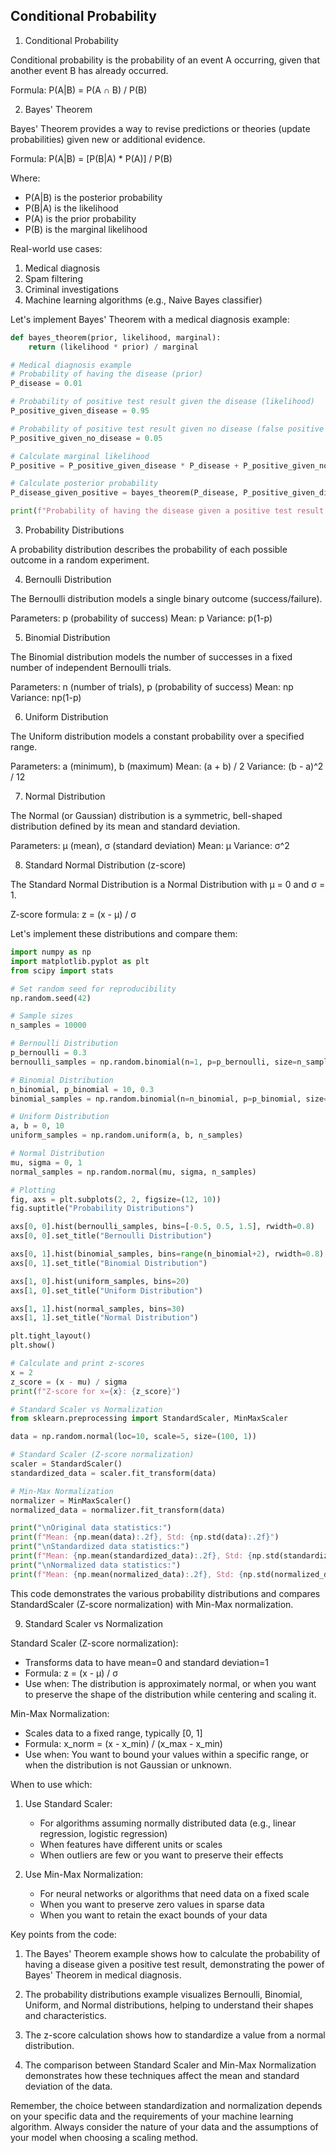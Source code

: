 ## Conditional Probability

1. Conditional Probability

Conditional probability is the probability of an event A occurring, given that another event B has already occurred.

Formula: P(A|B) = P(A ∩ B) / P(B)

2. Bayes' Theorem

Bayes' Theorem provides a way to revise predictions or theories (update probabilities) given new or additional evidence.

Formula: P(A|B) = [P(B|A) * P(A)] / P(B)

Where:
- P(A|B) is the posterior probability
- P(B|A) is the likelihood
- P(A) is the prior probability
- P(B) is the marginal likelihood

Real-world use cases:
1. Medical diagnosis
2. Spam filtering
3. Criminal investigations
4. Machine learning algorithms (e.g., Naive Bayes classifier)

Let's implement Bayes' Theorem with a medical diagnosis example:



```python
def bayes_theorem(prior, likelihood, marginal):
    return (likelihood * prior) / marginal

# Medical diagnosis example
# Probability of having the disease (prior)
P_disease = 0.01

# Probability of positive test result given the disease (likelihood)
P_positive_given_disease = 0.95

# Probability of positive test result given no disease (false positive rate)
P_positive_given_no_disease = 0.05

# Calculate marginal likelihood
P_positive = P_positive_given_disease * P_disease + P_positive_given_no_disease * (1 - P_disease)

# Calculate posterior probability
P_disease_given_positive = bayes_theorem(P_disease, P_positive_given_disease, P_positive)

print(f"Probability of having the disease given a positive test result: {P_disease_given_positive:.4f}")

```

3. Probability Distributions

A probability distribution describes the probability of each possible outcome in a random experiment.

4. Bernoulli Distribution

The Bernoulli distribution models a single binary outcome (success/failure).

Parameters: p (probability of success)
Mean: p
Variance: p(1-p)

5. Binomial Distribution

The Binomial distribution models the number of successes in a fixed number of independent Bernoulli trials.

Parameters: n (number of trials), p (probability of success)
Mean: np
Variance: np(1-p)

6. Uniform Distribution

The Uniform distribution models a constant probability over a specified range.

Parameters: a (minimum), b (maximum)
Mean: (a + b) / 2
Variance: (b - a)^2 / 12

7. Normal Distribution

The Normal (or Gaussian) distribution is a symmetric, bell-shaped distribution defined by its mean and standard deviation.

Parameters: μ (mean), σ (standard deviation)
Mean: μ
Variance: σ^2

8. Standard Normal Distribution (z-score)

The Standard Normal Distribution is a Normal Distribution with μ = 0 and σ = 1.

Z-score formula: z = (x - μ) / σ

Let's implement these distributions and compare them:

```python
import numpy as np
import matplotlib.pyplot as plt
from scipy import stats

# Set random seed for reproducibility
np.random.seed(42)

# Sample sizes
n_samples = 10000

# Bernoulli Distribution
p_bernoulli = 0.3
bernoulli_samples = np.random.binomial(n=1, p=p_bernoulli, size=n_samples)

# Binomial Distribution
n_binomial, p_binomial = 10, 0.3
binomial_samples = np.random.binomial(n=n_binomial, p=p_binomial, size=n_samples)

# Uniform Distribution
a, b = 0, 10
uniform_samples = np.random.uniform(a, b, n_samples)

# Normal Distribution
mu, sigma = 0, 1
normal_samples = np.random.normal(mu, sigma, n_samples)

# Plotting
fig, axs = plt.subplots(2, 2, figsize=(12, 10))
fig.suptitle("Probability Distributions")

axs[0, 0].hist(bernoulli_samples, bins=[-0.5, 0.5, 1.5], rwidth=0.8)
axs[0, 0].set_title("Bernoulli Distribution")

axs[0, 1].hist(binomial_samples, bins=range(n_binomial+2), rwidth=0.8)
axs[0, 1].set_title("Binomial Distribution")

axs[1, 0].hist(uniform_samples, bins=20)
axs[1, 0].set_title("Uniform Distribution")

axs[1, 1].hist(normal_samples, bins=30)
axs[1, 1].set_title("Normal Distribution")

plt.tight_layout()
plt.show()

# Calculate and print z-scores
x = 2
z_score = (x - mu) / sigma
print(f"Z-score for x={x}: {z_score}")

# Standard Scaler vs Normalization
from sklearn.preprocessing import StandardScaler, MinMaxScaler

data = np.random.normal(loc=10, scale=5, size=(100, 1))

# Standard Scaler (Z-score normalization)
scaler = StandardScaler()
standardized_data = scaler.fit_transform(data)

# Min-Max Normalization
normalizer = MinMaxScaler()
normalized_data = normalizer.fit_transform(data)

print("\nOriginal data statistics:")
print(f"Mean: {np.mean(data):.2f}, Std: {np.std(data):.2f}")
print("\nStandardized data statistics:")
print(f"Mean: {np.mean(standardized_data):.2f}, Std: {np.std(standardized_data):.2f}")
print("\nNormalized data statistics:")
print(f"Mean: {np.mean(normalized_data):.2f}, Std: {np.std(normalized_data):.2f}")

```

This code demonstrates the various probability distributions and compares StandardScaler (Z-score normalization) with Min-Max normalization.

9. Standard Scaler vs Normalization

Standard Scaler (Z-score normalization):
- Transforms data to have mean=0 and standard deviation=1
- Formula: z = (x - μ) / σ
- Use when: The distribution is approximately normal, or when you want to preserve the shape of the distribution while centering and scaling it.

Min-Max Normalization:
- Scales data to a fixed range, typically [0, 1]
- Formula: x_norm = (x - x_min) / (x_max - x_min)
- Use when: You want to bound your values within a specific range, or when the distribution is not Gaussian or unknown.

When to use which:

1. Use Standard Scaler:
   - For algorithms assuming normally distributed data (e.g., linear regression, logistic regression)
   - When features have different units or scales
   - When outliers are few or you want to preserve their effects

2. Use Min-Max Normalization:
   - For neural networks or algorithms that need data on a fixed scale
   - When you want to preserve zero values in sparse data
   - When you want to retain the exact bounds of your data

Key points from the code:

1. The Bayes' Theorem example shows how to calculate the probability of having a disease given a positive test result, demonstrating the power of Bayes' Theorem in medical diagnosis.

2. The probability distributions example visualizes Bernoulli, Binomial, Uniform, and Normal distributions, helping to understand their shapes and characteristics.

3. The z-score calculation shows how to standardize a value from a normal distribution.

4. The comparison between Standard Scaler and Min-Max Normalization demonstrates how these techniques affect the mean and standard deviation of the data.

Remember, the choice between standardization and normalization depends on your specific data and the requirements of your machine learning algorithm. Always consider the nature of your data and the assumptions of your model when choosing a scaling method.

